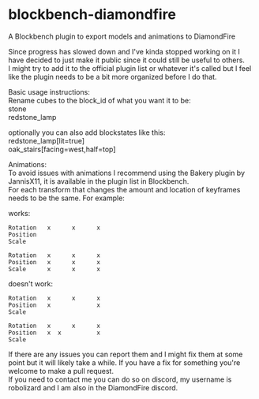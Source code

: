 # blockbench-diamondfire
A Blockbench plugin to export models and animations to DiamondFire

Since progress has slowed down and I've kinda stopped working on it I have decided to just make it public since it could still be useful to others.  
I might try to add it to the official plugin list or whatever it's called but I feel like the plugin needs to be a bit more organized before I do that.
 
Basic usage instructions:  
Rename cubes to the block_id of what you want it to be:  
stone  
redstone_lamp

optionally you can also add blockstates like this:  
redstone_lamp\[lit=true]  
oak_stairs\[facing=west,half=top]

Animations:  
To avoid issues with animations I recommend using the Bakery plugin by JannisX11, it is available in the plugin list in Blockbench.  
For each transform that changes the amount and location of keyframes needs to be the same. For example:

works:  
```
Rotation   x      x      x  
Position   
Scale
```
```
Rotation   x      x      x  
Position   x      x      x  
Scale      x      x      x
```

doesn't work:  
```
Rotation   x      x      x  
Position   x             x  
Scale      
```
```
Rotation   x      x      x  
Position   x  x          x  
Scale      
```
If there are any issues you can report them and I might fix them at some point but it will likely take a while. If you have a fix for something you're welcome to make a pull request.  
If you need to contact me you can do so on discord, my username is robolizard and I am also in the DiamondFire discord.
